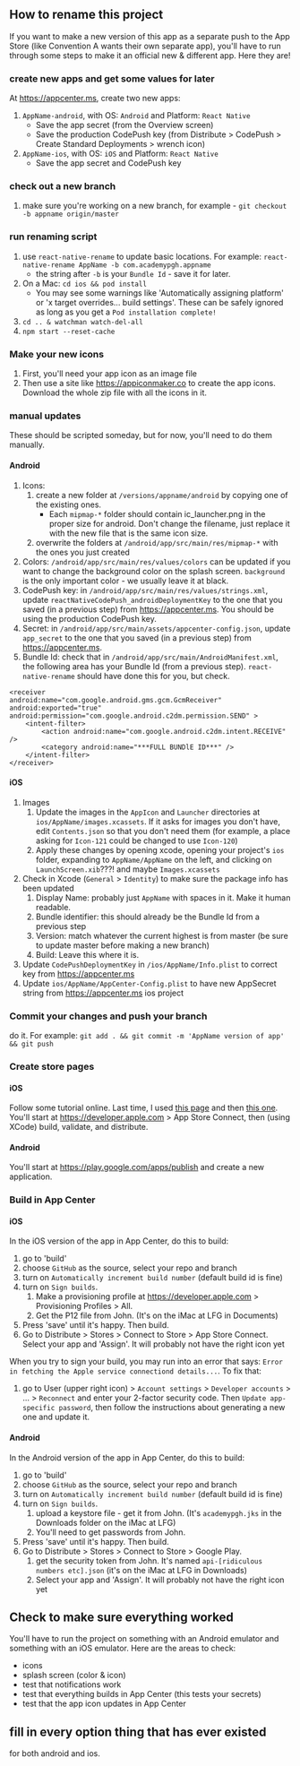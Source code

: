 ## How to rename this project
If you want to make a new version of this app as a separate push to the App Store (like Convention A wants their own separate app), you'll have to run through some steps to make it an official new & different app. Here they are!

### create new apps and get some values for later
At https://appcenter.ms, create two new apps:
1. `AppName-android`, with OS: `Android` and Platform: `React Native`
   * Save the app secret (from the Overview screen)
   * Save the production CodePush key (from Distribute > CodePush > Create Standard Deployments > wrench icon)
2. `AppName-ios`, with OS: `iOS` and Platform: `React Native`
   * Save the app secret and CodePush key

### check out a new branch
1. make sure you're working on a new branch, for example - `git checkout -b appname origin/master`

### run renaming script
1. use `react-native-rename` to update basic locations. For example: `react-native-rename AppName -b com.academypgh.appname`
   * the string after `-b` is your `Bundle Id` - save it for later.
1. On a Mac: `cd ios && pod install`
   * You may see some warnings like 'Automatically assigning platform' or 'x target overrides... build settings'. These can be safely ignored as long as you get a `Pod installation complete!`
1. `cd .. & watchman watch-del-all`
1. `npm start --reset-cache`

### Make your new icons
1. First, you'll need your app icon as an image file
1. Then use a site like https://appiconmaker.co to create the app icons. Download the whole zip file with all the icons in it.

### manual updates
These should be scripted someday, but for now, you'll need to do them manually.

#### Android
 1. Icons:
    1. create a new folder at `/versions/appname/android` by copying one of the existing ones.
       * Each `mipmap-*` folder should contain ic_launcher.png in the proper size for android. Don't change the filename, just replace it with the new file that is the same icon size.
    1. overwrite the folders at `/android/app/src/main/res/mipmap-*` with the ones you just created
 1. Colors: `/android/app/src/main/res/values/colors` can be updated if you want to change the background color on the splash screen. `background` is the only important color - we usually leave it at black.
 1. CodePush key: in `/android/app/src/main/res/values/strings.xml`, update `reactNativeCodePush_androidDeploymentKey` to the one that you saved (in a previous step) from https://appcenter.ms. You should be using the production CodePush key.
 1. Secret: in `/android/app/src/main/assets/appcenter-config.json`, update `app_secret` to the one that you saved (in a previous step) from https://appcenter.ms.
 1. Bundle Id: check that in `/android/app/src/main/AndroidManifest.xml`, the following area has your Bundle Id (from a previous step). `react-native-rename` should have done this for you, but check.

```
<receiver
android:name="com.google.android.gms.gcm.GcmReceiver"
android:exported="true"
android:permission="com.google.android.c2dm.permission.SEND" >
    <intent-filter>
        <action android:name="com.google.android.c2dm.intent.RECEIVE" />
        <category android:name="***FULL BUNDlE ID***" />
    </intent-filter>
</receiver>
```

#### iOS
 1. Images
    1. Update the images in the `AppIcon` and `Launcher` directories at `ios/AppName/images.xcassets`. If it asks for images you don't have, edit `Contents.json` so that you don't need them (for example, a place asking for `Icon-121` could be changed to use `Icon-120`)
    1. Apply these changes by opening xcode, opening your project's `ios` folder, expanding to `AppName/AppName` on the left, and clicking on `LaunchScreen.xib`???! and maybe `Images.xcassets`
 1. Check in Xcode (`General` > `Identity`) to make sure the package info has been updated 
    1. Display Name: probably just `AppName` with spaces in it. Make it human readable.
    1. Bundle identifier: this should already be the Bundle Id from a previous step
    1. Version: match whatever the current highest is from master (be sure to update master before making a new branch)
    1. Build: Leave this where it is.
 1. Update `CodePushDeploymentKey` in `/ios/AppName/Info.plist` to correct key from https://appcenter.ms
 1. Update `ios/AppName/AppCenter-Config.plist` to have new AppSecret string from https://appcenter.ms ios project

### Commit your changes and push your branch
do it. For example: `git add . && git commit -m 'AppName version of app' && git push`

### Create store pages

#### iOS
Follow some tutorial online. Last time, I used [this page](https://developer.apple.com/support/app-store-connect/) and then [this one](https://flutter.dev/docs/deployment/ios). You'll start at https://developer.apple.com > App Store Connect, then (using XCode) build, validate, and distribute.

#### Android
You'll start at https://play.google.com/apps/publish and create a new application.

### Build in App Center

#### iOS
In the iOS version of the app in App Center, do this to build:
1. go to 'build'
1. choose `GitHub` as the source, select your repo and branch
1. turn on `Automatically increment build number` (default build id is fine)
1. turn on `Sign builds`.
   1. Make a provisioning profile at https://developer.apple.com > Provisioning Profiles > All.
   1. Get the P12 file from John. (It's on the iMac at LFG in Documents)
1. Press 'save' until it's happy. Then build.
1. Go to Distribute > Stores > Connect to Store > App Store Connect. Select your app and 'Assign'. It will probably not have the right icon yet

When you try to sign your build, you may run into an error that says: `Error in fetching the Apple service connectiond details...`. To fix that:
1. go to User (upper right icon) > `Account settings` > `Developer accounts` > ... > `Reconnect` and enter your 2-factor security code. Then `Update app-specific password`, then follow the instructions about generating a new one and update it.

#### Android
In the Android version of the app in App Center, do this to build:
1. go to 'build'
1. choose `GitHub` as the source, select your repo and branch
1. turn on `Automatically increment build number` (default build id is fine)
1. turn on `Sign builds`.
   1. upload a keystore file - get it from John. (It's `academypgh.jks` in the Downloads folder on the iMac at LFG)
   1. You'll need to get passwords from John.
1. Press 'save' until it's happy. Then build.
1. Go to Distribute > Stores > Connect to Store > Google Play.
   1. get the security token from John. It's named `api-[ridiculous numbers etc].json` (it's on the iMac at LFG in Downloads)
   1. Select your app and 'Assign'. It will probably not have the right icon yet

## Check to make sure everything worked
You'll have to run the project on something with an Android emulator and something with an iOS emulator. Here are the areas to check:
- icons
- splash screen (color & icon)
- test that notifications work
- test that everything builds in App Center (this tests your secrets)
- test that the app icon updates in App Center

## fill in every option thing that has ever existed
for both android and ios.
